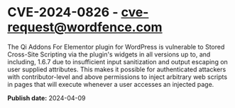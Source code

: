 # CVE-2024-0826 - cve-request@wordfence.com

The Qi Addons For Elementor plugin for WordPress is vulnerable to Stored Cross-Site Scripting via the plugin's widgets in all versions up to, and including, 1.6.7 due to insufficient input sanitization and output escaping on user supplied attributes. This makes it possible for authenticated attackers with contributor-level and above permissions to inject arbitrary web scripts in pages that will execute whenever a user accesses an injected page.

**Publish date:** 2024-04-09

